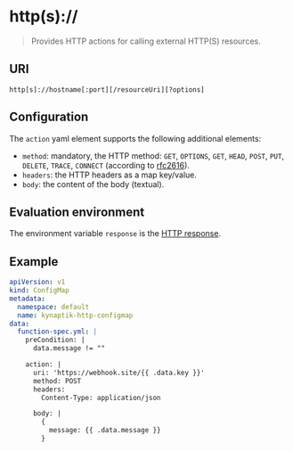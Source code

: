 # http(s)://

> Provides HTTP actions for calling external HTTP(S) resources.

## URI

`http[s]://hostname[:port][/resourceUri][?options]`

## Configuration

The `action` yaml element supports the following additional elements: 

-   `method`: mandatory, the HTTP method: `GET`, `OPTIONS`, `GET`, `HEAD`, `POST`, `PUT`, `DELETE`, `TRACE`, `CONNECT` (according to [rfc2616](https://www.ietf.org/rfc/rfc2616.txt)).
-   `headers`: the HTTP headers as a map key/value.
-   `body`: the content of the body (textual).

## Evaluation environment

The environment variable `response` is the [HTTP response](https://golang.org/pkg/net/http/#Response). 

## Example

```yaml
apiVersion: v1
kind: ConfigMap
metadata:
  namespace: default
  name: kynaptik-http-configmap
data:
  function-spec.yml: |
    preCondition: |
      data.message != ""

    action: |
      uri: 'https://webhook.site/{{ .data.key }}'
      method: POST
      headers:
        Content-Type: application/json

      body: |
        {
          message: {{ .data.message }}
        }
```
